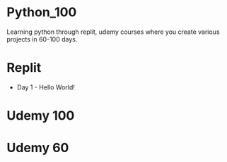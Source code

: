 # Python_100
Learning python through replit, udemy courses where you create various projects in 60-100 days. 

# Replit
* Day 1 - Hello World!

# Udemy 100

# Udemy 60
